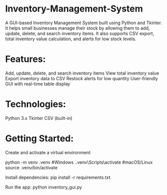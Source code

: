 # Inventory-Management-System
A GUI-based Inventory Management System built using Python and Tkinter. It helps small businesses manage their stock by allowing them to add, update, delete, and search inventory items. It also supports CSV export, total inventory value calculation, and alerts for low stock levels.

# Features: 
Add, update, delete, and search inventory items
View total inventory value
Export inventory data to CSV
Restock alerts for low quantity
User-friendly GUI with real-time table display

# Technologies:
Python 3.x
Tkinter
CSV (built-in)

# Getting Started:
Create and activate a virtual environment

python -m venv .venv
 #Windows
.\.venv\Scripts\activate
 #macOS/Linux
source .venv/bin/activate

Install dependencies:
pip install -r requirements.txt

Run the app:
python inventory_gui.py
